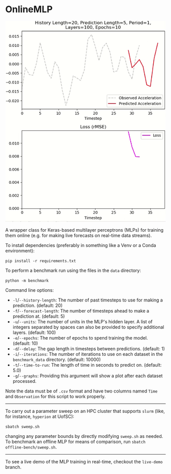 # OnlineMLP
![](media/demo.gif)

A wrapper class for Keras-based multilayer perceptrons (MLPs) for training them online (e.g. for making live forecasts on real-time data streams).

To install dependencies (preferably in something like a Venv or a Conda environment):

```pip install -r requirements.txt```

To perform a benchmark run using the files in the ```data``` directory: 

```python -m benchmark```

Command line options:

- `-l`/`--history-length`: The number of past timesteps to use for making a prediction. (default: 20)
- `-f`/`--forecast-length`: The number of timesteps ahead to make a prediction at. (default: 5)
- `-u`/`--units`: The number of units in the MLP\'s hidden layer. A list of integers separated by spaces can also be
provided to specify additional layers. (default: 100)
- `-e`/`--epochs`: The number of epochs to spend training the model. (default: 10)
- `-d`/`--delay`: The gap length in timesteps between predictions. (default: 1)
- `-i`/`--iterations`: The number of iterations to use on each dataset in the `benchmark_data` directory.
(default: 10000)
- `-t`/`--time-to-run`: The length of time in seconds to predict on. (default: 5.0)
- `-g`/`--graphs`: Providing this argument will show a plot after each dataset processed.

Note the data must be of `.csv` format and have two columns named `Time` and `Observation` for this script to work
properly.

---

To carry out a parameter sweep on an HPC cluster that supports `slurm` (like, for instance, `hyperion` at UofSC):

```sbatch sweep.sh```

changing any parameter bounds by directly modifying `sweep.sh` as needed. To benchmark an offline MLP for means of
comparison, run `sbatch offline-bench/sweep.sh`.

---

To see a live demo of the MLP training in real-time, checkout the `live-demo` branch.
